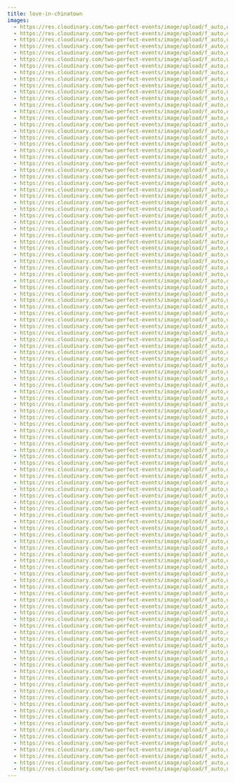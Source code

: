 ```yaml
---
title: love-in-chinatown
images:
  - https://res.cloudinary.com/two-perfect-events/image/upload/f_auto,q_auto/v1607746817/tpe-gatsby-source/weddings/Leigh-Alex%20Wedding%2011-2-19/LEIGH_ALEX_WEDDING-326_yyyiju.jpg
  - https://res.cloudinary.com/two-perfect-events/image/upload/f_auto,q_auto/v1607746808/tpe-gatsby-source/weddings/Leigh-Alex%20Wedding%2011-2-19/LEIGH_ALEX_WEDDING-303_s3ijfz.jpg
  - https://res.cloudinary.com/two-perfect-events/image/upload/f_auto,q_auto/v1607746817/tpe-gatsby-source/weddings/Leigh-Alex%20Wedding%2011-2-19/LEIGH_ALEX_WEDDING-656_pvsjgc.jpg
  - https://res.cloudinary.com/two-perfect-events/image/upload/f_auto,q_auto/v1607746817/tpe-gatsby-source/weddings/Leigh-Alex%20Wedding%2011-2-19/LEIGH_ALEX_WEDDING-26_mavvzk.jpg
  - https://res.cloudinary.com/two-perfect-events/image/upload/f_auto,q_auto/v1607746817/tpe-gatsby-source/weddings/Leigh-Alex%20Wedding%2011-2-19/LEIGH_ALEX_WEDDING-520_c1krdj.jpg
  - https://res.cloudinary.com/two-perfect-events/image/upload/f_auto,q_auto/v1607746817/tpe-gatsby-source/weddings/Leigh-Alex%20Wedding%2011-2-19/LEIGH_ALEX_WEDDING-290_pk7ffe.jpg
  - https://res.cloudinary.com/two-perfect-events/image/upload/f_auto,q_auto/v1607746817/tpe-gatsby-source/weddings/Leigh-Alex%20Wedding%2011-2-19/LEIGH_ALEX_WEDDING-284_rxtdnp.jpg
  - https://res.cloudinary.com/two-perfect-events/image/upload/f_auto,q_auto/v1607746817/tpe-gatsby-source/weddings/Leigh-Alex%20Wedding%2011-2-19/LEIGH_ALEX_WEDDING-27_g9a7oq.jpg
  - https://res.cloudinary.com/two-perfect-events/image/upload/f_auto,q_auto/v1607746817/tpe-gatsby-source/weddings/Leigh-Alex%20Wedding%2011-2-19/LEIGH_ALEX_WEDDING-125_trrxjm.jpg
  - https://res.cloudinary.com/two-perfect-events/image/upload/f_auto,q_auto/v1607746816/tpe-gatsby-source/weddings/Leigh-Alex%20Wedding%2011-2-19/LEIGH_ALEX_WEDDING-443_attdhs.jpg
  - https://res.cloudinary.com/two-perfect-events/image/upload/f_auto,q_auto/v1607746816/tpe-gatsby-source/weddings/Leigh-Alex%20Wedding%2011-2-19/LEIGH_ALEX_WEDDING-19_glvgrc.jpg
  - https://res.cloudinary.com/two-perfect-events/image/upload/f_auto,q_auto/v1607746816/tpe-gatsby-source/weddings/Leigh-Alex%20Wedding%2011-2-19/LEIGH_ALEX_WEDDING-25_stgfv9.jpg
  - https://res.cloudinary.com/two-perfect-events/image/upload/f_auto,q_auto/v1607746816/tpe-gatsby-source/weddings/Leigh-Alex%20Wedding%2011-2-19/LEIGH_ALEX_WEDDING-293_k6tt3n.jpg
  - https://res.cloudinary.com/two-perfect-events/image/upload/f_auto,q_auto/v1607746816/tpe-gatsby-source/weddings/Leigh-Alex%20Wedding%2011-2-19/LEIGH_ALEX_WEDDING-278_omlajf.jpg
  - https://res.cloudinary.com/two-perfect-events/image/upload/f_auto,q_auto/v1607746816/tpe-gatsby-source/weddings/Leigh-Alex%20Wedding%2011-2-19/LEIGH_ALEX_WEDDING-132_rj9ggd.jpg
  - https://res.cloudinary.com/two-perfect-events/image/upload/f_auto,q_auto/v1607746816/tpe-gatsby-source/weddings/Leigh-Alex%20Wedding%2011-2-19/LEIGH_ALEX_WEDDING-282_xfsygx.jpg
  - https://res.cloudinary.com/two-perfect-events/image/upload/f_auto,q_auto/v1607746816/tpe-gatsby-source/weddings/Leigh-Alex%20Wedding%2011-2-19/LEIGH_ALEX_WEDDING-126_ojgoj1.jpg
  - https://res.cloudinary.com/two-perfect-events/image/upload/f_auto,q_auto/v1607746816/tpe-gatsby-source/weddings/Leigh-Alex%20Wedding%2011-2-19/LEIGH_ALEX_WEDDING-640_xe5nuv.jpg
  - https://res.cloudinary.com/two-perfect-events/image/upload/f_auto,q_auto/v1607746816/tpe-gatsby-source/weddings/Leigh-Alex%20Wedding%2011-2-19/LEIGH_ALEX_WEDDING-481_yznnjx.jpg
  - https://res.cloudinary.com/two-perfect-events/image/upload/f_auto,q_auto/v1607746816/tpe-gatsby-source/weddings/Leigh-Alex%20Wedding%2011-2-19/LEIGH_ALEX_WEDDING-296_xnlwt7.jpg
  - https://res.cloudinary.com/two-perfect-events/image/upload/f_auto,q_auto/v1607746816/tpe-gatsby-source/weddings/Leigh-Alex%20Wedding%2011-2-19/LEIGH_ALEX_WEDDING-255_ifmpfz.jpg
  - https://res.cloudinary.com/two-perfect-events/image/upload/f_auto,q_auto/v1607746816/tpe-gatsby-source/weddings/Leigh-Alex%20Wedding%2011-2-19/LEIGH_ALEX_WEDDING-21_elwcox.jpg
  - https://res.cloudinary.com/two-perfect-events/image/upload/f_auto,q_auto/v1607746815/tpe-gatsby-source/weddings/Leigh-Alex%20Wedding%2011-2-19/LEIGH_ALEX_WEDDING-479_qihlrt.jpg
  - https://res.cloudinary.com/two-perfect-events/image/upload/f_auto,q_auto/v1607746815/tpe-gatsby-source/weddings/Leigh-Alex%20Wedding%2011-2-19/LEIGH_ALEX_WEDDING-651_xega3y.jpg
  - https://res.cloudinary.com/two-perfect-events/image/upload/f_auto,q_auto/v1607746815/tpe-gatsby-source/weddings/Leigh-Alex%20Wedding%2011-2-19/LEIGH_ALEX_WEDDING-323_wz6wg8.jpg
  - https://res.cloudinary.com/two-perfect-events/image/upload/f_auto,q_auto/v1607746815/tpe-gatsby-source/weddings/Leigh-Alex%20Wedding%2011-2-19/LEIGH_ALEX_WEDDING-135_lcjkyo.jpg
  - https://res.cloudinary.com/two-perfect-events/image/upload/f_auto,q_auto/v1607746815/tpe-gatsby-source/weddings/Leigh-Alex%20Wedding%2011-2-19/LEIGH_ALEX_WEDDING-109_sorm3z.jpg
  - https://res.cloudinary.com/two-perfect-events/image/upload/f_auto,q_auto/v1607746815/tpe-gatsby-source/weddings/Leigh-Alex%20Wedding%2011-2-19/LEIGH_ALEX_WEDDING-281_xm1vep.jpg
  - https://res.cloudinary.com/two-perfect-events/image/upload/f_auto,q_auto/v1607746815/tpe-gatsby-source/weddings/Leigh-Alex%20Wedding%2011-2-19/LEIGH_ALEX_WEDDING-336_hvlk22.jpg
  - https://res.cloudinary.com/two-perfect-events/image/upload/f_auto,q_auto/v1607746815/tpe-gatsby-source/weddings/Leigh-Alex%20Wedding%2011-2-19/LEIGH_ALEX_WEDDING-652_wodvvt.jpg
  - https://res.cloudinary.com/two-perfect-events/image/upload/f_auto,q_auto/v1607746815/tpe-gatsby-source/weddings/Leigh-Alex%20Wedding%2011-2-19/LEIGH_ALEX_WEDDING-437_qtnips.jpg
  - https://res.cloudinary.com/two-perfect-events/image/upload/f_auto,q_auto/v1607746815/tpe-gatsby-source/weddings/Leigh-Alex%20Wedding%2011-2-19/LEIGH_ALEX_WEDDING-392_pxwkxp.jpg
  - https://res.cloudinary.com/two-perfect-events/image/upload/f_auto,q_auto/v1607746815/tpe-gatsby-source/weddings/Leigh-Alex%20Wedding%2011-2-19/LEIGH_ALEX_WEDDING-450_zxkn8k.jpg
  - https://res.cloudinary.com/two-perfect-events/image/upload/f_auto,q_auto/v1607746815/tpe-gatsby-source/weddings/Leigh-Alex%20Wedding%2011-2-19/LEIGH_ALEX_WEDDING-153_zvvyhl.jpg
  - https://res.cloudinary.com/two-perfect-events/image/upload/f_auto,q_auto/v1607746815/tpe-gatsby-source/weddings/Leigh-Alex%20Wedding%2011-2-19/LEIGH_ALEX_WEDDING-79_osgu5o.jpg
  - https://res.cloudinary.com/two-perfect-events/image/upload/f_auto,q_auto/v1607746814/tpe-gatsby-source/weddings/Leigh-Alex%20Wedding%2011-2-19/LEIGH_ALEX_WEDDING-219_re83q9.jpg
  - https://res.cloudinary.com/two-perfect-events/image/upload/f_auto,q_auto/v1607746814/tpe-gatsby-source/weddings/Leigh-Alex%20Wedding%2011-2-19/LEIGH_ALEX_WEDDING-224_s4izak.jpg
  - https://res.cloudinary.com/two-perfect-events/image/upload/f_auto,q_auto/v1607746814/tpe-gatsby-source/weddings/Leigh-Alex%20Wedding%2011-2-19/LEIGH_ALEX_WEDDING-146_hgamqs.jpg
  - https://res.cloudinary.com/two-perfect-events/image/upload/f_auto,q_auto/v1607746814/tpe-gatsby-source/weddings/Leigh-Alex%20Wedding%2011-2-19/LEIGH_ALEX_WEDDING-50_nahvkr.jpg
  - https://res.cloudinary.com/two-perfect-events/image/upload/f_auto,q_auto/v1607746814/tpe-gatsby-source/weddings/Leigh-Alex%20Wedding%2011-2-19/LEIGH_ALEX_WEDDING-387_pw6zba.jpg
  - https://res.cloudinary.com/two-perfect-events/image/upload/f_auto,q_auto/v1607746814/tpe-gatsby-source/weddings/Leigh-Alex%20Wedding%2011-2-19/LEIGH_ALEX_WEDDING-636_gtgifb.jpg
  - https://res.cloudinary.com/two-perfect-events/image/upload/f_auto,q_auto/v1607746814/tpe-gatsby-source/weddings/Leigh-Alex%20Wedding%2011-2-19/LEIGH_ALEX_WEDDING-144_mhag4e.jpg
  - https://res.cloudinary.com/two-perfect-events/image/upload/f_auto,q_auto/v1607746814/tpe-gatsby-source/weddings/Leigh-Alex%20Wedding%2011-2-19/LEIGH_ALEX_WEDDING-344_nblkcx.jpg
  - https://res.cloudinary.com/two-perfect-events/image/upload/f_auto,q_auto/v1607746814/tpe-gatsby-source/weddings/Leigh-Alex%20Wedding%2011-2-19/LEIGH_ALEX_WEDDING-178_wrasva.jpg
  - https://res.cloudinary.com/two-perfect-events/image/upload/f_auto,q_auto/v1607746814/tpe-gatsby-source/weddings/Leigh-Alex%20Wedding%2011-2-19/LEIGH_ALEX_WEDDING-232_fndgh7.jpg
  - https://res.cloudinary.com/two-perfect-events/image/upload/f_auto,q_auto/v1607746814/tpe-gatsby-source/weddings/Leigh-Alex%20Wedding%2011-2-19/LEIGH_ALEX_WEDDING-46_efa1v8.jpg
  - https://res.cloudinary.com/two-perfect-events/image/upload/f_auto,q_auto/v1607746814/tpe-gatsby-source/weddings/Leigh-Alex%20Wedding%2011-2-19/LEIGH_ALEX_WEDDING-540_ilr0j4.jpg
  - https://res.cloudinary.com/two-perfect-events/image/upload/f_auto,q_auto/v1607746813/tpe-gatsby-source/weddings/Leigh-Alex%20Wedding%2011-2-19/LEIGH_ALEX_WEDDING-222_j8kyy7.jpg
  - https://res.cloudinary.com/two-perfect-events/image/upload/f_auto,q_auto/v1607746813/tpe-gatsby-source/weddings/Leigh-Alex%20Wedding%2011-2-19/LEIGH_ALEX_WEDDING-569_kgum2q.jpg
  - https://res.cloudinary.com/two-perfect-events/image/upload/f_auto,q_auto/v1607746813/tpe-gatsby-source/weddings/Leigh-Alex%20Wedding%2011-2-19/LEIGH_ALEX_WEDDING-582_mgyykz.jpg
  - https://res.cloudinary.com/two-perfect-events/image/upload/f_auto,q_auto/v1607746813/tpe-gatsby-source/weddings/Leigh-Alex%20Wedding%2011-2-19/LEIGH_ALEX_WEDDING-84_ypoahu.jpg
  - https://res.cloudinary.com/two-perfect-events/image/upload/f_auto,q_auto/v1607746813/tpe-gatsby-source/weddings/Leigh-Alex%20Wedding%2011-2-19/LEIGH_ALEX_WEDDING-169_ainrit.jpg
  - https://res.cloudinary.com/two-perfect-events/image/upload/f_auto,q_auto/v1607746813/tpe-gatsby-source/weddings/Leigh-Alex%20Wedding%2011-2-19/LEIGH_ALEX_WEDDING-356_tigv8u.jpg
  - https://res.cloudinary.com/two-perfect-events/image/upload/f_auto,q_auto/v1607746813/tpe-gatsby-source/weddings/Leigh-Alex%20Wedding%2011-2-19/LEIGH_ALEX_WEDDING-430_fd5bgb.jpg
  - https://res.cloudinary.com/two-perfect-events/image/upload/f_auto,q_auto/v1607746813/tpe-gatsby-source/weddings/Leigh-Alex%20Wedding%2011-2-19/LEIGH_ALEX_WEDDING-426_cmgi7g.jpg
  - https://res.cloudinary.com/two-perfect-events/image/upload/f_auto,q_auto/v1607746813/tpe-gatsby-source/weddings/Leigh-Alex%20Wedding%2011-2-19/LEIGH_ALEX_WEDDING-397_ikfb3k.jpg
  - https://res.cloudinary.com/two-perfect-events/image/upload/f_auto,q_auto/v1607746813/tpe-gatsby-source/weddings/Leigh-Alex%20Wedding%2011-2-19/LEIGH_ALEX_WEDDING-220_fhtw5v.jpg
  - https://res.cloudinary.com/two-perfect-events/image/upload/f_auto,q_auto/v1607746813/tpe-gatsby-source/weddings/Leigh-Alex%20Wedding%2011-2-19/LEIGH_ALEX_WEDDING-97_d3laiv.jpg
  - https://res.cloudinary.com/two-perfect-events/image/upload/f_auto,q_auto/v1607746813/tpe-gatsby-source/weddings/Leigh-Alex%20Wedding%2011-2-19/LEIGH_ALEX_WEDDING-547_n9i4uu.jpg
  - https://res.cloudinary.com/two-perfect-events/image/upload/f_auto,q_auto/v1607746813/tpe-gatsby-source/weddings/Leigh-Alex%20Wedding%2011-2-19/LEIGH_ALEX_WEDDING-221_snfcga.jpg
  - https://res.cloudinary.com/two-perfect-events/image/upload/f_auto,q_auto/v1607746812/tpe-gatsby-source/weddings/Leigh-Alex%20Wedding%2011-2-19/LEIGH_ALEX_WEDDING-157_vrqsk4.jpg
  - https://res.cloudinary.com/two-perfect-events/image/upload/f_auto,q_auto/v1607746812/tpe-gatsby-source/weddings/Leigh-Alex%20Wedding%2011-2-19/LEIGH_ALEX_WEDDING-41_vogagk.jpg
  - https://res.cloudinary.com/two-perfect-events/image/upload/f_auto,q_auto/v1607746812/tpe-gatsby-source/weddings/Leigh-Alex%20Wedding%2011-2-19/LEIGH_ALEX_WEDDING-341_sitvp1.jpg
  - https://res.cloudinary.com/two-perfect-events/image/upload/f_auto,q_auto/v1607746812/tpe-gatsby-source/weddings/Leigh-Alex%20Wedding%2011-2-19/LEIGH_ALEX_WEDDING-369_z656xa.jpg
  - https://res.cloudinary.com/two-perfect-events/image/upload/f_auto,q_auto/v1607746812/tpe-gatsby-source/weddings/Leigh-Alex%20Wedding%2011-2-19/LEIGH_ALEX_WEDDING-210_r1vauj.jpg
  - https://res.cloudinary.com/two-perfect-events/image/upload/f_auto,q_auto/v1607746812/tpe-gatsby-source/weddings/Leigh-Alex%20Wedding%2011-2-19/LEIGH_ALEX_WEDDING-358_qt8atl.jpg
  - https://res.cloudinary.com/two-perfect-events/image/upload/f_auto,q_auto/v1607746812/tpe-gatsby-source/weddings/Leigh-Alex%20Wedding%2011-2-19/LEIGH_ALEX_WEDDING-205_vjtll7.jpg
  - https://res.cloudinary.com/two-perfect-events/image/upload/f_auto,q_auto/v1607746812/tpe-gatsby-source/weddings/Leigh-Alex%20Wedding%2011-2-19/LEIGH_ALEX_WEDDING-65_oo3cbu.jpg
  - https://res.cloudinary.com/two-perfect-events/image/upload/f_auto,q_auto/v1607746812/tpe-gatsby-source/weddings/Leigh-Alex%20Wedding%2011-2-19/LEIGH_ALEX_WEDDING-429_plv364.jpg
  - https://res.cloudinary.com/two-perfect-events/image/upload/f_auto,q_auto/v1607746812/tpe-gatsby-source/weddings/Leigh-Alex%20Wedding%2011-2-19/LEIGH_ALEX_WEDDING-398_icugdh.jpg
  - https://res.cloudinary.com/two-perfect-events/image/upload/f_auto,q_auto/v1607746812/tpe-gatsby-source/weddings/Leigh-Alex%20Wedding%2011-2-19/LEIGH_ALEX_WEDDING-158_zffcth.jpg
  - https://res.cloudinary.com/two-perfect-events/image/upload/f_auto,q_auto/v1607746812/tpe-gatsby-source/weddings/Leigh-Alex%20Wedding%2011-2-19/LEIGH_ALEX_WEDDING-602_y2xaf0.jpg
  - https://res.cloudinary.com/two-perfect-events/image/upload/f_auto,q_auto/v1607746812/tpe-gatsby-source/weddings/Leigh-Alex%20Wedding%2011-2-19/LEIGH_ALEX_WEDDING-366_mjn1vn.jpg
  - https://res.cloudinary.com/two-perfect-events/image/upload/f_auto,q_auto/v1607746812/tpe-gatsby-source/weddings/Leigh-Alex%20Wedding%2011-2-19/LEIGH_ALEX_WEDDING-558_fcrofe.jpg
  - https://res.cloudinary.com/two-perfect-events/image/upload/f_auto,q_auto/v1607746811/tpe-gatsby-source/weddings/Leigh-Alex%20Wedding%2011-2-19/LEIGH_ALEX_WEDDING-217_urqkmm.jpg
  - https://res.cloudinary.com/two-perfect-events/image/upload/f_auto,q_auto/v1607746811/tpe-gatsby-source/weddings/Leigh-Alex%20Wedding%2011-2-19/LEIGH_ALEX_WEDDING-77_drdjur.jpg
  - https://res.cloudinary.com/two-perfect-events/image/upload/f_auto,q_auto/v1607746811/tpe-gatsby-source/weddings/Leigh-Alex%20Wedding%2011-2-19/LEIGH_ALEX_WEDDING-161_scadpz.jpg
  - https://res.cloudinary.com/two-perfect-events/image/upload/f_auto,q_auto/v1607746811/tpe-gatsby-source/weddings/Leigh-Alex%20Wedding%2011-2-19/LEIGH_ALEX_WEDDING-61_rkfwe9.jpg
  - https://res.cloudinary.com/two-perfect-events/image/upload/f_auto,q_auto/v1607746811/tpe-gatsby-source/weddings/Leigh-Alex%20Wedding%2011-2-19/LEIGH_ALEX_WEDDING-49_wzbazt.jpg
  - https://res.cloudinary.com/two-perfect-events/image/upload/f_auto,q_auto/v1607746811/tpe-gatsby-source/weddings/Leigh-Alex%20Wedding%2011-2-19/LEIGH_ALEX_WEDDING-228_wtpfeb.jpg
  - https://res.cloudinary.com/two-perfect-events/image/upload/f_auto,q_auto/v1607746811/tpe-gatsby-source/weddings/Leigh-Alex%20Wedding%2011-2-19/LEIGH_ALEX_WEDDING-374_zneoni.jpg
  - https://res.cloudinary.com/two-perfect-events/image/upload/f_auto,q_auto/v1607746811/tpe-gatsby-source/weddings/Leigh-Alex%20Wedding%2011-2-19/LEIGH_ALEX_WEDDING-74_x3xfu4.jpg
  - https://res.cloudinary.com/two-perfect-events/image/upload/f_auto,q_auto/v1607746811/tpe-gatsby-source/weddings/Leigh-Alex%20Wedding%2011-2-19/LEIGH_ALEX_WEDDING-162_cyezz6.jpg
  - https://res.cloudinary.com/two-perfect-events/image/upload/f_auto,q_auto/v1607746811/tpe-gatsby-source/weddings/Leigh-Alex%20Wedding%2011-2-19/LEIGH_ALEX_WEDDING-529_ll2ztg.jpg
  - https://res.cloudinary.com/two-perfect-events/image/upload/f_auto,q_auto/v1607746811/tpe-gatsby-source/weddings/Leigh-Alex%20Wedding%2011-2-19/LEIGH_ALEX_WEDDING-4_kkvxpk.jpg
  - https://res.cloudinary.com/two-perfect-events/image/upload/f_auto,q_auto/v1607746811/tpe-gatsby-source/weddings/Leigh-Alex%20Wedding%2011-2-19/LEIGH_ALEX_WEDDING-13_eficv0.jpg
  - https://res.cloudinary.com/two-perfect-events/image/upload/f_auto,q_auto/v1607746810/tpe-gatsby-source/weddings/Leigh-Alex%20Wedding%2011-2-19/LEIGH_ALEX_WEDDING-270_oujl9c.jpg
  - https://res.cloudinary.com/two-perfect-events/image/upload/f_auto,q_auto/v1607746810/tpe-gatsby-source/weddings/Leigh-Alex%20Wedding%2011-2-19/LEIGH_ALEX_WEDDING-10_khrpx2.jpg
  - https://res.cloudinary.com/two-perfect-events/image/upload/f_auto,q_auto/v1607746810/tpe-gatsby-source/weddings/Leigh-Alex%20Wedding%2011-2-19/LEIGH_ALEX_WEDDING-298_htixyh.jpg
  - https://res.cloudinary.com/two-perfect-events/image/upload/f_auto,q_auto/v1607746810/tpe-gatsby-source/weddings/Leigh-Alex%20Wedding%2011-2-19/LEIGH_ALEX_WEDDING-306_rhlcux.jpg
  - https://res.cloudinary.com/two-perfect-events/image/upload/f_auto,q_auto/v1607746810/tpe-gatsby-source/weddings/Leigh-Alex%20Wedding%2011-2-19/LEIGH_ALEX_WEDDING-106_ngao6m.jpg
  - https://res.cloudinary.com/two-perfect-events/image/upload/f_auto,q_auto/v1607746810/tpe-gatsby-source/weddings/Leigh-Alex%20Wedding%2011-2-19/LEIGH_ALEX_WEDDING-5_rlhnmg.jpg
  - https://res.cloudinary.com/two-perfect-events/image/upload/f_auto,q_auto/v1607746810/tpe-gatsby-source/weddings/Leigh-Alex%20Wedding%2011-2-19/LEIGH_ALEX_WEDDING-258_xtlkak.jpg
  - https://res.cloudinary.com/two-perfect-events/image/upload/f_auto,q_auto/v1607746810/tpe-gatsby-source/weddings/Leigh-Alex%20Wedding%2011-2-19/LEIGH_ALEX_WEDDING-517_yocyio.jpg
  - https://res.cloudinary.com/two-perfect-events/image/upload/f_auto,q_auto/v1607746810/tpe-gatsby-source/weddings/Leigh-Alex%20Wedding%2011-2-19/LEIGH_ALEX_WEDDING-39_mzk1sk.jpg
  - https://res.cloudinary.com/two-perfect-events/image/upload/f_auto,q_auto/v1607746810/tpe-gatsby-source/weddings/Leigh-Alex%20Wedding%2011-2-19/LEIGH_ALEX_WEDDING-11_jujwmv.jpg
  - https://res.cloudinary.com/two-perfect-events/image/upload/f_auto,q_auto/v1607746810/tpe-gatsby-source/weddings/Leigh-Alex%20Wedding%2011-2-19/LEIGH_ALEX_WEDDING-6_y3eiqr.jpg
  - https://res.cloudinary.com/two-perfect-events/image/upload/f_auto,q_auto/v1607746809/tpe-gatsby-source/weddings/Leigh-Alex%20Wedding%2011-2-19/LEIGH_ALEX_WEDDING-661_wznnzq.jpg
  - https://res.cloudinary.com/two-perfect-events/image/upload/f_auto,q_auto/v1607746809/tpe-gatsby-source/weddings/Leigh-Alex%20Wedding%2011-2-19/LEIGH_ALEX_WEDDING-113_zkyzov.jpg
  - https://res.cloudinary.com/two-perfect-events/image/upload/f_auto,q_auto/v1607746809/tpe-gatsby-source/weddings/Leigh-Alex%20Wedding%2011-2-19/LEIGH_ALEX_WEDDING-311_fanl2s.jpg
  - https://res.cloudinary.com/two-perfect-events/image/upload/f_auto,q_auto/v1607746809/tpe-gatsby-source/weddings/Leigh-Alex%20Wedding%2011-2-19/LEIGH_ALEX_WEDDING-467_iipj5e.jpg
  - https://res.cloudinary.com/two-perfect-events/image/upload/f_auto,q_auto/v1607746809/tpe-gatsby-source/weddings/Leigh-Alex%20Wedding%2011-2-19/LEIGH_ALEX_WEDDING-463_quy9q8.jpg
  - https://res.cloudinary.com/two-perfect-events/image/upload/f_auto,q_auto/v1607746809/tpe-gatsby-source/weddings/Leigh-Alex%20Wedding%2011-2-19/LEIGH_ALEX_WEDDING-301_a4nyvg.jpg
  - https://res.cloudinary.com/two-perfect-events/image/upload/f_auto,q_auto/v1607746809/tpe-gatsby-source/weddings/Leigh-Alex%20Wedding%2011-2-19/LEIGH_ALEX_WEDDING-2_gduth2.jpg
  - https://res.cloudinary.com/two-perfect-events/image/upload/f_auto,q_auto/v1607746809/tpe-gatsby-source/weddings/Leigh-Alex%20Wedding%2011-2-19/LEIGH_ALEX_WEDDING-274_htftxa.jpg
  - https://res.cloudinary.com/two-perfect-events/image/upload/f_auto,q_auto/v1607746809/tpe-gatsby-source/weddings/Leigh-Alex%20Wedding%2011-2-19/LEIGH_ALEX_WEDDING-3_xwvlmg.jpg
  - https://res.cloudinary.com/two-perfect-events/image/upload/f_auto,q_auto/v1607746809/tpe-gatsby-source/weddings/Leigh-Alex%20Wedding%2011-2-19/LEIGH_ALEX_WEDDING-14_inkdpp.jpg
  - https://res.cloudinary.com/two-perfect-events/image/upload/f_auto,q_auto/v1607746809/tpe-gatsby-source/weddings/Leigh-Alex%20Wedding%2011-2-19/LEIGH_ALEX_WEDDING-102_sxduhj.jpg
  - https://res.cloudinary.com/two-perfect-events/image/upload/f_auto,q_auto/v1607746808/tpe-gatsby-source/weddings/Leigh-Alex%20Wedding%2011-2-19/LEIGH_ALEX_WEDDING-472_v6iqre.jpg
  - https://res.cloudinary.com/two-perfect-events/image/upload/f_auto,q_auto/v1607746808/tpe-gatsby-source/weddings/Leigh-Alex%20Wedding%2011-2-19/LEIGH_ALEX_WEDDING-464_hftc3r.jpg
  - https://res.cloudinary.com/two-perfect-events/image/upload/f_auto,q_auto/v1607746808/tpe-gatsby-source/weddings/Leigh-Alex%20Wedding%2011-2-19/LEIGH_ALEX_WEDDING-128_sjydff.jpg
  - https://res.cloudinary.com/two-perfect-events/image/upload/f_auto,q_auto/v1607746808/tpe-gatsby-source/weddings/Leigh-Alex%20Wedding%2011-2-19/LEIGH_ALEX_WEDDING-262_artwhr.jpg
  - https://res.cloudinary.com/two-perfect-events/image/upload/f_auto,q_auto/v1607746808/tpe-gatsby-source/weddings/Leigh-Alex%20Wedding%2011-2-19/LEIGH_ALEX_WEDDING-504_ozbiru.jpg
  - https://res.cloudinary.com/two-perfect-events/image/upload/f_auto,q_auto/v1607746808/tpe-gatsby-source/weddings/Leigh-Alex%20Wedding%2011-2-19/LEIGH_ALEX_WEDDING-276_tjns1m.jpg
  - https://res.cloudinary.com/two-perfect-events/image/upload/f_auto,q_auto/v1607746808/tpe-gatsby-source/weddings/Leigh-Alex%20Wedding%2011-2-19/LEIGH_ALEX_WEDDING-277_rpnhjz.jpg
---
```

